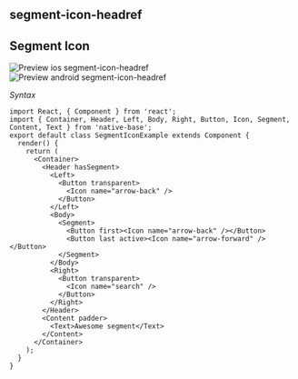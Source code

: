 ## segment-icon-headref
## Segment Icon

![Preview ios segment-icon-headref](https://raw.githubusercontent.com/GeekyAnts/NativeBase-KitchenSink/v2.5.2/screenshots/ios/segment-icon.png)
![Preview android segment-icon-headref](https://raw.githubusercontent.com/GeekyAnts/NativeBase-KitchenSink/v2.5.2/screenshots/android/segment-icon.png)

*Syntax*

<pre class="line-numbers"><code class="language-jsx">import React, { Component } from 'react';
import { Container, Header, Left, Body, Right, Button, Icon, Segment, Content, Text } from 'native-base';
​export default class SegmentIconExample extends Component {
  render() {
    return (
      &lt;Container>
        &lt;Header hasSegment>
          &lt;Left>
            &lt;Button transparent>
              &lt;Icon name="arrow-back" />
            &lt;/Button>
          &lt;/Left>
          &lt;Body>
            &lt;Segment>
              &lt;Button first>&lt;Icon name="arrow-back" />&lt;/Button>
              &lt;Button last active>&lt;Icon name="arrow-forward" />&lt;/Button>
            &lt;/Segment>
          &lt;/Body>
          &lt;Right>
            &lt;Button transparent>
              &lt;Icon name="search" />
            &lt;/Button>
          &lt;/Right>
        &lt;/Header>
        &lt;Content padder>
          &lt;Text>Awesome segment&lt;/Text>
        &lt;/Content>
      &lt;/Container>
    );
  }
}</code></pre><br />